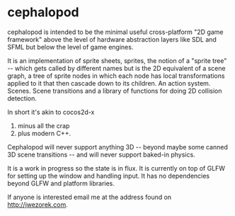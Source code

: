 # cephalopod
cephalopod is intended to be the minimal useful cross-platform "2D game framework" above the level of hardware abstraction layers
like SDL and SFML but below the level of game engines.

It is an implementation of sprite sheets, sprites, the notion of a "sprite tree" -- which gets called by different names but is the 2D equivalent of a scene graph, a tree of sprite nodes in which each node has local transformations applied to it that then cascade down to its children. An action system. Scenes. Scene transitions and a library of functions for doing 2D collision detection.

In short it's akin to cocos2d-x  
1. minus all the crap 
2. plus modern C++. 

Cephalopod will never support anything 3D -- beyond maybe some canned 3D scene transitions -- and will never support baked-in physics. 

It is a work in progress so the state is in flux. It is currently on top of GLFW for setting up the window and handling input. It has no dependencies beyond GLFW and platform libraries.

If anyone is interested email me at the address found on http://jwezorek.com.
